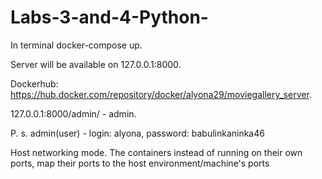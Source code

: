 # Labs-3-and-4-Python-

In terminal docker-compose up.

Server will be available on 127.0.0.1:8000.

Dockerhub: https://hub.docker.com/repository/docker/alyona29/moviegallery_server.

127.0.0.1:8000/admin/ - admin.

P. s. admin(user) - login: alyona, password: babulinkaninka46

Host networking mode. The containers instead of running on their own ports, map their ports to the host environment/machine's ports
